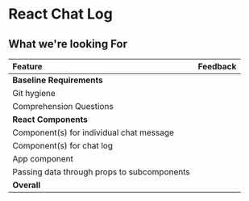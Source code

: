 # React Chat Log

## What we're looking For

Feature | Feedback
:------------- | :-------------
**Baseline Requirements** |
Git hygiene |
Comprehension Questions  |    |
**React Components** |
Component(s) for individual chat message  |
Component(s) for chat log  |
App component  |
Passing data through props to subcomponents |
**Overall**  |
